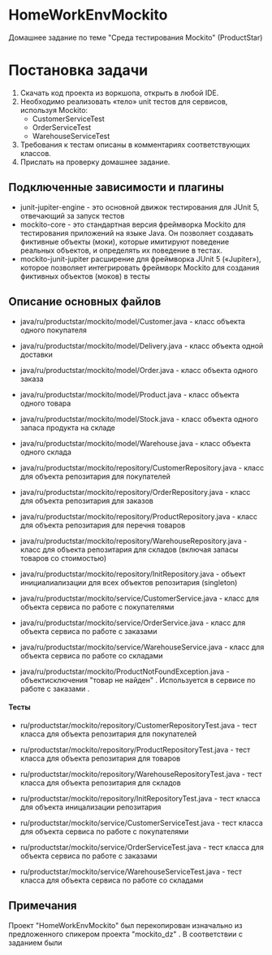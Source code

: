 # HomeWorkEnvMockito
 Домашнее задание по теме "Среда тестирования Mockito" (ProductStar)

# Постановка задачи
1.  Скачать код проекта из воркшопа, открыть в любой IDE.
2.  Необходимо реализовать «тело»‎ unit тестов для сервисов, используя Mockito:
    - CustomerServiceTest
    - OrderServiceTest
    - WarehouseServiceTest
3.  Требования к тестам описаны в комментариях соответствующих классов.
4. Прислать на проверку домашнее задание.

## Подключенные зависимости и плагины
- junit-jupiter-engine - это основной движок тестирования для JUnit 5, отвечающий за запуск тестов
- mockito-core - это стандартная версия фреймворка Mockito для тестирования приложений на языке Java. Он позволяет создавать фиктивные объекты (моки), которые имитируют поведение реальных объектов, и определять их поведение в тестах.
- mockito-junit-jupiter расширение для фреймворка JUnit 5 («Jupiter»), которое позволяет интегрировать фреймворк Mockito для создания фиктивных объектов (моков) в тесты

## Описание основных файлов
- java/ru/productstar/mockito/model/Customer.java - класс объекта одного покупателя
- java/ru/productstar/mockito/model/Delivery.java - класс объекта одной доставки
- java/ru/productstar/mockito/model/Order.java - класс объекта одного заказа
- java/ru/productstar/mockito/model/Product.java - класс объекта одного товара
- java/ru/productstar/mockito/model/Stock.java - класс объекта одного запаса продукта на складе
- java/ru/productstar/mockito/model/Warehouse.java - класс объекта одного склада

- java/ru/productstar/mockito/repository/CustomerRepository.java - класс для объекта репозитария для покупателей
- java/ru/productstar/mockito/repository/OrderRepository.java - класс для объекта репозитария для заказов
- java/ru/productstar/mockito/repository/ProductRepository.java - класс для объекта репозитария для перечня товаров
- java/ru/productstar/mockito/repository/WarehouseRepository.java - класс для объекта репозитария для складов (включая запасы товаров со стоимостью)
- java/ru/productstar/mockito/repository/InitRepository.java - объект инициалиализации для всех объектов репозитария (singleton)

- java/ru/productstar/mockito/service/CustomerService.java - класс для объекта сервиса по работе с покупателями
- java/ru/productstar/mockito/service/OrderService.java - класс для объекта сервиса по работе с заказами
- java/ru/productstar/mockito/service/WarehouseService.java - класс для объекта сервиса по работе со складами

- java/ru/productstar/mockito/ProductNotFoundException.java - объектисключения "товар не найден" . Используется в сервисе по работе с заказами .
#### Тесты 
- ru/productstar/mockito/repository/CustomerRepositoryTest.java - тест класса для объекта репозитария для покупателей
- ru/productstar/mockito/repository/ProductRepositoryTest.java - тест класса для объекта репозитария для товаров
- ru/productstar/mockito/repository/WarehouseRepositoryTest.java - тест класса для объекта репозитария для складов
- ru/productstar/mockito/repository/InitRepositoryTest.java - тест класса для объекта иницализации репозитария

- ru/productstar/mockito/service/CustomerServiceTest.java - тест класса для объекта сервиса по работе с покупателями 
- ru/productstar/mockito/service/OrderServiceTest.java - тест класса для объекта сервиса по работе с заказами
- ru/productstar/mockito/service/WarehouseServiceTest.java - тест класса для объекта сервиса по работе со складами
## Примечания
Проект "HomeWorkEnvMockito" был перекопирован изначально из предложенного спикером проекта "mockito_dz" .
В соответствии с заданием были 